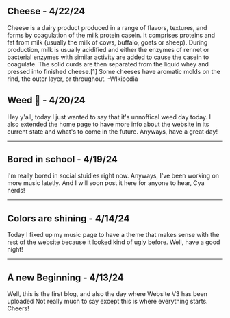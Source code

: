 ## Cheese - 4/22/24
Cheese is a dairy product produced in a range of flavors, textures, and forms by coagulation of the milk protein casein. It comprises proteins and fat from milk (usually the milk of cows, buffalo, goats or sheep). During production, milk is usually acidified and either the enzymes of rennet or bacterial enzymes with similar activity are added to cause the casein to coagulate. The solid curds are then separated from the liquid whey and pressed into finished cheese.[1] Some cheeses have aromatic molds on the rind, the outer layer, or throughout. -WIkipedia

## Weed 🤤 - 4/20/24
Hey y'all, today I just wanted to say that it's unnoffical weed day today. I also extended the home page to have more info about the website in its current state and what's to come in the future. Anyways, have a great day!

<hr>

## Bored in school - 4/19/24
I'm really bored in social stuidies right now. Anyways, I've been working on more music latetly. And I will soon post it here for anyone to hear, Cya nerds!

<hr>

## Colors are shining - 4/14/24
Today I fixed up my music page to have a theme that makes sense with the rest of the website because it looked kind of ugly before. Well, have a good night!

<hr>

## A new Beginning - 4/13/24
Well, this is the first blog, and also the day where Website V3 has been uploaded Not really much to say except this is where everything starts. Cheers!
